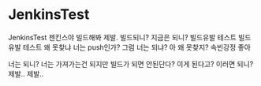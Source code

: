 # JenkinsTest
JenkinsTest
젠킨스야 빌드해봐 제발.
빌드되니?
지금은 되니?
빌드유발 테스트
빌드유발 테스트
왜 못찾냐 너는
push인가?
그럼 너는 되냐?
아 왜 못찾지?
속빈강정
좋아

너는 되니?
너는 가져가는건 되지만 빌드가 되면 안된단다?
이게 된다고?
이러면 되니? 제발..
제발..
